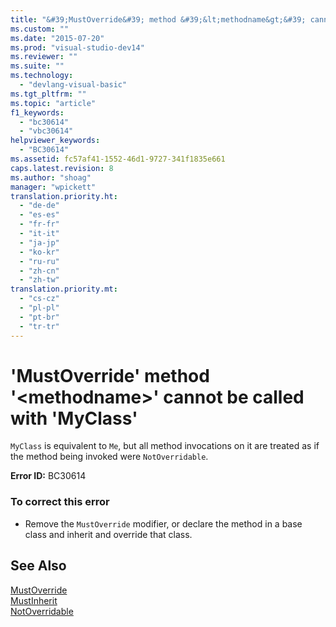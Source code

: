 ```yaml
---
title: "&#39;MustOverride&#39; method &#39;&lt;methodname&gt;&#39; cannot be called with &#39;MyClass&#39;"
ms.custom: ""
ms.date: "2015-07-20"
ms.prod: "visual-studio-dev14"
ms.reviewer: ""
ms.suite: ""
ms.technology: 
  - "devlang-visual-basic"
ms.tgt_pltfrm: ""
ms.topic: "article"
f1_keywords: 
  - "bc30614"
  - "vbc30614"
helpviewer_keywords: 
  - "BC30614"
ms.assetid: fc57af41-1552-46d1-9727-341f1835e661
caps.latest.revision: 8
ms.author: "shoag"
manager: "wpickett"
translation.priority.ht: 
  - "de-de"
  - "es-es"
  - "fr-fr"
  - "it-it"
  - "ja-jp"
  - "ko-kr"
  - "ru-ru"
  - "zh-cn"
  - "zh-tw"
translation.priority.mt: 
  - "cs-cz"
  - "pl-pl"
  - "pt-br"
  - "tr-tr"
---
```

# &#39;MustOverride&#39; method &#39;&lt;methodname&gt;&#39; cannot be called with &#39;MyClass&#39;
`MyClass` is equivalent to `Me`, but all method invocations on it are treated as if the method being invoked were `NotOverridable`.  
  
 **Error ID:** BC30614  
  
### To correct this error  
  
-   Remove the `MustOverride` modifier, or declare the method in a base class and inherit and override that class.  
  
## See Also  
 [MustOverride](../Topic/MustOverride%20\(Visual%20Basic\).md)   
 [MustInherit](../Topic/MustInherit%20\(Visual%20Basic\).md)   
 [NotOverridable](../Topic/NotOverridable%20\(Visual%20Basic\).md)